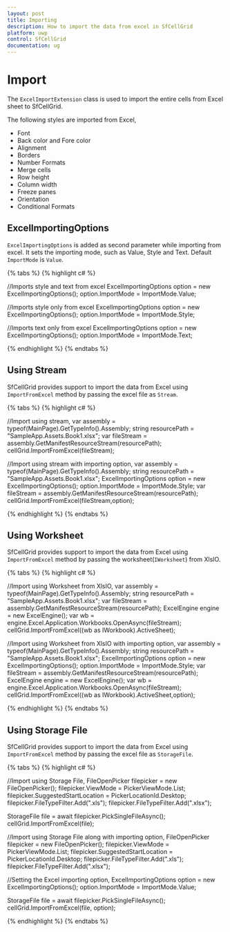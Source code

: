 ```yaml
---
layout: post
title: Importing
description: How to import the data from excel in SfCellGrid
platform: uwp
control: SfCellGrid
documentation: ug
---
```


# Import

The `ExcelImportExtension` class is used to import the entire cells from Excel sheet to SfCellGrid. 

The following styles are imported from Excel,

* Font
* Back color and Fore color
* Alignment
* Borders
* Number Formats
* Merge cells
* Row height
* Column width
* Freeze panes
* Orientation
* Conditional Formats

## ExcelImportingOptions

`ExcelImportingOptions` is added as second parameter while importing from excel. It sets the importing mode, such as Value, Style and Text. Default `ImportMode` is `Value`.

{% tabs %}
{% highlight c# %}

//Imports style and text from excel
ExcelImportingOptions option = new ExcelImportingOptions();
option.ImportMode = ImportMode.Value;

//Imports style only from excel
ExcelImportingOptions option = new ExcelImportingOptions();
option.ImportMode = ImportMode.Style;

//Imports text only from excel
ExcelImportingOptions option = new ExcelImportingOptions();
option.ImportMode = ImportMode.Text;

{% endhighlight %}
{% endtabs %}

## Using Stream

SfCellGrid provides support to import the data from Excel using `ImportFromExcel` method by passing the excel file as `Stream`.

{% tabs %}
{% highlight c# %}

//Import using stream,
var assembly = typeof(MainPage).GetTypeInfo().Assembly;
string resourcePath = "SampleApp.Assets.Book1.xlsx";
var fileStream = assembly.GetManifestResourceStream(resourcePath);
cellGrid.ImportFromExcel(fileStream);	


//Import using stream with importing option,
var assembly = typeof(MainPage).GetTypeInfo().Assembly;
string resourcePath = "SampleApp.Assets.Book1.xlsx";
ExcelImportingOptions option = new ExcelImportingOptions();
option.ImportMode = ImportMode.Style;
var fileStream = assembly.GetManifestResourceStream(resourcePath);
cellGrid.ImportFromExcel(fileStream,option);	

{% endhighlight %}
{% endtabs %}

## Using Worksheet

SfCellGrid provides support to import the data from Excel using `ImportFromExcel` method by passing the worksheet(`IWorksheet`) from XlsIO.

{% tabs %}
{% highlight c# %}

//Import using Worksheet from XlsIO,
var assembly = typeof(MainPage).GetTypeInfo().Assembly;
string resourcePath = "SampleApp.Assets.Book1.xlsx";
var fileStream = assembly.GetManifestResourceStream(resourcePath);
ExcelEngine engine = new ExcelEngine();
var wb = engine.Excel.Application.Workbooks.OpenAsync(fileStream);
cellGrid.ImportFromExcel((wb as IWorkbook).ActiveSheet);	

//Import using Worksheet from XlsIO with importing option,
var assembly = typeof(MainPage).GetTypeInfo().Assembly;
string resourcePath = "SampleApp.Assets.Book1.xlsx";
ExcelImportingOptions option = new ExcelImportingOptions();
option.ImportMode = ImportMode.Style;
var fileStream = assembly.GetManifestResourceStream(resourcePath);
ExcelEngine engine = new ExcelEngine();
var wb = engine.Excel.Application.Workbooks.OpenAsync(fileStream);
cellGrid.ImportFromExcel((wb as IWorkbook).ActiveSheet,option);

{% endhighlight %}
{% endtabs %}

## Using Storage File

SfCellGrid provides support to import the data from Excel using `ImportFromExcel` method by passing the excel file as `StorageFile`.

{% tabs %}
{% highlight c# %}

//Import using Storage File,
FileOpenPicker filepicker = new FileOpenPicker();
filepicker.ViewMode = PickerViewMode.List;
filepicker.SuggestedStartLocation = PickerLocationId.Desktop;
filepicker.FileTypeFilter.Add(".xls");
filepicker.FileTypeFilter.Add(".xlsx");

StorageFile file = await filepicker.PickSingleFileAsync();
cellGrid.ImportFromExcel(file);

//Import using Storage File along with importing option,
FileOpenPicker filepicker = new FileOpenPicker();
filepicker.ViewMode = PickerViewMode.List;
filepicker.SuggestedStartLocation = PickerLocationId.Desktop;
filepicker.FileTypeFilter.Add(".xls");
filepicker.FileTypeFilter.Add(".xlsx");

//Setting the Excel importing option,
ExcelImportingOptions option = new ExcelImportingOptions();
option.ImportMode = ImportMode.Value;

StorageFile file = await filepicker.PickSingleFileAsync();
cellGrid.ImportFromExcel(file, option);

{% endhighlight %}
{% endtabs %}

